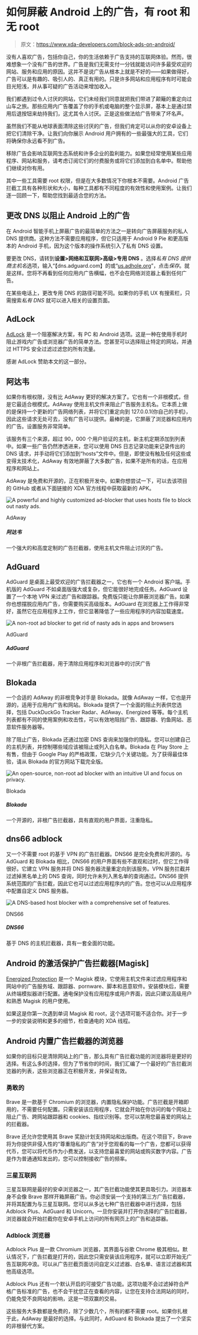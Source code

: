 # 如何屏蔽 Android 上的广告，有 root 和无 root

> 原文：<https://www.xda-developers.com/block-ads-on-android/>

没有人喜欢广告，包括你自己，你的生活依赖于广告支持的互联网体验。然而，很难想象一个没有广告的世界。广告是我们无需支付一分钱就能访问许多最受欢迎的网站、服务和应用的原因。这并不是说广告从根本上就是不好的——如果做得好，广告可以是有趣的、吸引人的、真正有用的。只是许多网站和应用程序有时可能会目光短浅，并从事可疑的广告活动来增加收入。

我们都遇到过令人讨厌的网站，它们未经我们同意就把我们带进了颠簸的重定向过山车之旅。那些应用内广告覆盖了你的手机或电脑的整个显示屏，基本上是通过禁用后退按钮来劫持我们，这尤其令人讨厌。正是这些做法给广告带来了坏名声。

虽然我们不能从地球表面清除这些讨厌的广告，但我们肯定可以从你的安卓设备上把它们清除干净。让我们向你展示 Android 用户拥有的一些最强大的工具，它们将确保你永远看不到广告。

移除广告会影响互联网生态系统和许多企业的盈利能力。如果您经常使用某些应用程序、网站和服务，请考虑订阅它们的付费服务或将它们添加到白名单中。帮助他们继续对你有用。

其中一些工具需要 root 权限，但是在大多数情况下你根本不需要。Android 广告拦截工具有各种形状和大小，每种工具都有不同程度的有效性和使用案例。让我们逐一回顾一下，帮助您找到最适合您的方法。

## 更改 DNS 以阻止 Android 上的广告

在 Android 智能手机上屏蔽广告的最简单的方法之一是转向广告屏蔽服务的私人 DNS 提供商。这种方法不需要应用程序，但它只适用于 Android 9 Pie 和更高版本的 Android 手机，因为这个版本的操作系统引入了私有 DNS 设置。

要更改 DNS，请转到**设置>网络和互联网>高级>专用 DNS** 。选择*私有 DNS 提供商主机名*选项，输入“【dns.adguard.com】的或“[us.adhole.org](https://adhole.org/dns-servers/setup-guide/)”，点击*保存*。就是这样。您将不再看到任何应用内广告横幅，也不会在网络浏览器上看到任何广告。

在某些电话上，更改专用 DNS 的路径可能不同。如果你的手机 UX 有搜索栏，只需搜索*私有 DNS* 就可以进入相关的设置页面。

## AdLock

[AdLock](https://adlock.com/) 是一个阻塞解决方案，有 PC 和 Android 选项。这是一种在使用手机时阻止游戏内广告或浏览器广告的简单方法。您甚至可以选择阻止特定的网站，并通过 HTTPS 安全过滤过滤您的所有流量。

感谢 AdLock 赞助本文的这一部分。

## 阿达韦

如果你有根权限，没有比 AdAway 更好的解决方案了。它也有一个非根模式，但是它最适合根模式。AdAway 使用主机文件来阻止广告服务主机名。它本质上做的是保持一个更新的广告网络列表，并将它们重定向到 127.0.0.1(你自己的手机)，因此这些请求无处可去，没有广告可以提供。最棒的是，它屏蔽了浏览器和应用内的广告。设置服务非常简单。

该服务有三个来源，超过 90，000 个用户验证的主机，新主机定期添加到列表中。如果一些广告仍然渗透进来，您可以使用 DNS 日志记录功能来记录传出的 DNS 请求，并手动将它们添加到“hosts”文件中。但是，即使没有触及任何这些或变得太技术化，AdAway 有效地屏蔽了大多数广告，如果不是所有的话，在应用程序和网站上。

AdAway 是免费和开源的，正在积极开发中。如果你想尝试一下，可以去该项目的 GitHub 或者从下面链接的 XDA 官方线程中获取最新的 APK。

 <picture>![A powerful and highly customized ad-blocker that uses hosts file to block out nasty ads.](img/ec341942d8bf3eaf592884229a32bd72.png)</picture> 

AdAway

##### 阿达韦

一个强大的和高度定制的广告拦截器，使用主机文件阻止讨厌的广告。

## AdGuard

AdGuard 是桌面上最受欢迎的广告拦截器之一，它也有一个 Android 客户端。手机版的 AdGuard 不如桌面版强大或复杂，但它能很好地完成任务。AdGuard 设置了一个本地 VPN 来过滤广告和跟踪器。免费版只能让你屏蔽浏览器广告。如果你也想摆脱应用内广告，你需要购买高级版本。AdGuard 在浏览器上工作得非常好，虽然它在应用程序上工作，但它显著降低了一些应用程序的内容加载速度。

 <picture>![A non-root ad blocker to get rid of nasty ads in apps and browsers](img/f7d0bd316c95aed87395256787cd6460.png)</picture> 

AdGuard

##### AdGuard

一个非根广告拦截器，用于清除应用程序和浏览器中的讨厌广告

## Blokada

一个合适的 AdAway 的非根竞争对手是 Blokada。就像 AdAway 一样，它也是开源的，适用于应用内广告和网站。Blokada 提供了一个全面的阻止列表供您选择，包括 DuckDuckGo Tracker Radar、AdAway、Energized 等等。每个主机列表都有不同的使用案例和攻击性，可以有效地阻挡广告、跟踪器、钓鱼网站、恶意软件服务器等。

除了阻止广告，Blokada 还通过加密 DNS 查询来加强你的隐私。您可以创建自己的主机列表，并控制哪些域应该被阻止或列入白名单。Blokada 在 Play Store 上有售，但由于 Google Play 的严格政策，它缺少几个关键功能。为了获得最佳体验，请从 Blokada 的官方网站下载完全版。

 <picture>![An open-source, non-root ad blocker with an intuitive UI and focus on privacy.](img/57504a534290830d070bd06859f5e35e.png)</picture> 

Blokada

##### Blokada

一个开源的，非根广告拦截器，具有直观的用户界面，注重隐私。

## dns66 adblock

又一个不需要 root 的基于 VPN 的广告拦截器。DNS66 是完全免费和开源的。与 AdGuard 和 Blokada 相比，DNS66 的用户界面有些不直观和过时，但它工作得很好。它建立 VPN 服务并将 DNS 服务器流量重定向到该服务。VPN 服务拦截并过滤掉黑名单上的 DNS 查询，同时允许未列入黑名单的查询通过。DNS66 提供系统范围的广告拦截，因此它也可以过滤应用程序内的广告。您也可以从应用程序中配置自定义 DNS 服务器。

 <picture>![A DNS-based host blocker with a comprehensive set of features.](img/93f688b6c02440b49aff948dd8a5aa1d.png)</picture> 

DNS66

##### DNS66

基于 DNS 的主机拦截器，具有一套全面的功能。

## Android 的激活保护广告拦截器[Magisk]

[Energized Protection](https://forum.xda-developers.com/t/module-energized-9889-protection-eacute-clairs-magisk.3806865/) 是一个 Magisk 模块，它使用主机文件来过滤应用程序和网站中的广告服务域、跟踪器、pornware、脚本和恶意软件。安装模块后，需要从终端模拟器进行配置。通电保护没有应用程序或用户界面，因此只建议高级用户和熟悉 Magisk 的用户使用。

如果这是你第一次遇到单词 Magisk 和 root，这个选项可能不适合你。对于一步一步的安装说明和更多的细节，检查通电的 XDA 线程。

## Android 内置广告拦截器的浏览器

如果你的目标只是清除网站上的广告，那么具有广告拦截功能的浏览器将是更好的选择。有这么多的选择，但为了节省你的时间，我们汇编了一个最好的广告拦截浏览器的列表，这些浏览器正在积极开发，并保证有效。

### 勇敢的

Brave 是一款基于 Chromium 的浏览器，内置隐私保护功能。广告拦截是开箱即用的，不需要任何配置。只需安装该应用程序，它就会开始在你访问的每个网站上阻止广告、跨网站跟踪器和 cookies、指纹识别等。您可以禁用您最喜爱的网站上的拦截器。

Brave 还允许您使用其 Brave 奖励计划支持网站和出版商。在这个项目下，Brave 将为你提供非侵入性的“尊重隐私的广告”对于您观看的每一个广告，您都可以获得代币，您可以将代币作为小费发送，以支持您最喜爱的网站或购买数字内容。广告是作为普通通知发出的，您可以控制接收广告的频率。

### 三星互联网

三星互联网是最好的安卓浏览器之一，其广告拦截功能使其更具吸引力。浏览器本身不会像 Brave 那样开箱屏蔽广告。你必须安装一个支持的第三方广告拦截器，并将其配置为与三星互联网。您可以从多达七种广告拦截器中进行选择，包括 Adblock Plus、AdGuard 和 Unicorn。一旦你安装并打开你选择的广告拦截器，浏览器就会开始拦截你在安卓手机上访问的所有网页上的广告和追踪器。

### Adblock 浏览器

Adblock Plus 是一款 Chromium 浏览器，其界面与谷歌 Chrome 极其相似。默认情况下，广告拦截是打开的，因此您只需安装该应用程序，就可以立即开始无广告互联网冲浪。可以从广告拦截页面访问自定义过滤器、白名单、语言过滤器和其他高级选项。

Adblock Plus 还有一个默认开启的可接受广告功能。这项功能不会过滤掉符合严格广告标准的广告，也不会干扰您正在查看的内容，让您在支持合法网站的同时，仍能免受不良网站的影响，这是一项双赢的交易。

这些服务大多数都是免费的，除了少数几个，所有的都不需要 root。如果你扎根于此，AdAway 是最好的选择。与此同时，AdGuard 和 Blokada 提出了一个坚实的非根替代方案。